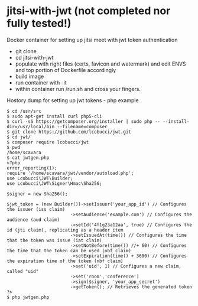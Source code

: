 # jitsi-with-jwt (not completed nor fully tested!)
Docker container for setting up jitsi meet with jwt token authentication 
 - git clone
 - cd jitsi-with-jwt
 - populate with right files (certs, favicon and watermark) and edit ENVS and top portion of Dockerfile accordingly 
 - build image
 - run container with -it
 - within container run /run.sh and cross  your fingers.
 
Hostory dump for setting up jwt tokens - php example
 ```
 $ cd /usr/src
 $ sudo apt-get install curl php5-cli
 $ curl -sS https://getcomposer.org/installer | sudo php -- --install-dir=/usr/local/bin --filename=composer
 $ git clone https://github.com/lcobucci/jwt.git
 $ cd jwt/
 $ composer require lcobucci/jwt
 $ pwd 
 /home/scavara
 $ cat jwtgen.php
 <?php
 error_reporting(1);
 require '/home/scavara/jwt/vendor/autoload.php';
 use Lcobucci\JWT\Builder;
 use Lcobucci\JWT\Signer\Hmac\Sha256;
 
 $signer = new Sha256();
 
 $jwt_token = (new Builder())->setIssuer('your_app_id') // Configures the issuer (iss claim)
                         ->setAudience('example.com') // Configures the audience (aud claim)
                         ->setId('4f1g23a12aa', true) // Configures the id (jti claim), replicating as a header item
                         ->setIssuedAt(time()) // Configures the time that the token was issue (iat claim)
                         ->setNotBefore(time()) //+ 60) // Configures the time that the token can be used (nbf claim)
                         ->setExpiration(time() + 3600) // Configures the expiration time of the token (nbf claim)
                         ->set('uid', 1) // Configures a new claim, called "uid"
                         ->set('room','conference')
                         ->sign($signer, 'your_app_secret')
                         ->getToken(); // Retrieves the generated token
 ?>
 $ php jwtgen.php 
 ```
